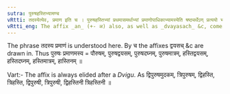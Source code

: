 ```yaml
---
sutra: पुरुषहस्तिभ्यामण्च
vRtti: तदस्येत्येव, प्रमाण इति च । पुरुषहस्तिभ्यां प्रथमासमर्थाभ्यां प्रमाणोपाधिकाभ्यामस्येति षष्ठ्यर्थेऽण् प्रत्ययो भवति, चकाराद् द्वयसजादयश्च ॥
vRtti_eng: The affix _an_ (+- अ) also, as well as _dvayasach_ &c, comes after the words _purusha_ and _hasti_, in the first case in construction in the sense of 'that whereof this is the lineal measure'.
---
```

The phrase तदस्य प्रमाणं is understood here. By च the affixes द्वयसच् &c are drawn in. Thus पुरुषः प्रमाणमस्य = पौरुषम्, पुरुषद्वयसम्, पुरुषदघ्नम्, पुरुषमात्रम्, हस्तिद्वयसम्, हस्तिदघ्नम्, हस्तिमात्रम्, हास्तिनम् ॥

Vart:- The affix is always elided after a _Dvigu_. As द्विपुरुषमुदकम्, त्रिपुरुषम्, द्विहस्ति, त्रिहस्ति, द्विपुरुषी, त्रिपुरुषी, द्विहस्तिनी त्रिहस्तिनी ॥  
